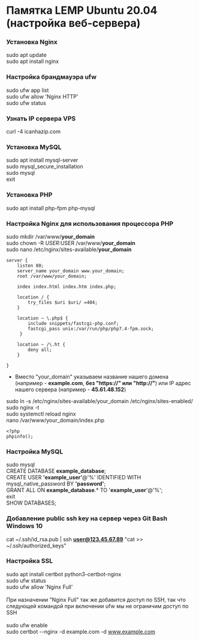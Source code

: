 # Памятка LEMP Ubuntu 20.04 (настройка веб-сервера)

### Установка Nginx
sudo apt update <br/>
sudo apt install nginx

### Настройка брандмауэра ufw
sudo ufw app list <br/>
sudo ufw allow 'Nginx HTTP' <br/>
sudo ufw status

### Узнать IP сервера VPS
curl -4 icanhazip.com

### Установка MySQL
sudo apt install mysql-server <br/>
sudo mysql_secure_installation <br/>
sudo mysql <br/>
exit

### Установка PHP
sudo apt install php-fpm php-mysql

### Настройка Nginx для использования процессора PHP
sudo mkdir /var/www/<b>your_domain</b> <br/>
sudo chown -R $USER:$USER /var/www/<b>your_domain</b> <br/>
sudo nano /etc/nginx/sites-available/<b>your_domain</b> <br/>
```
server {
    listen 80;
    server_name your_domain www.your_domain;
    root /var/www/your_domain;

    index index.html index.htm index.php;

    location / {
        try_files $uri $uri/ =404;
    }

    location ~ \.php$ {
        include snippets/fastcgi-php.conf;
        fastcgi_pass unix:/var/run/php/php7.4-fpm.sock;
     }

    location ~ /\.ht {
        deny all;
    }

}
```

* Вместо "your_domain" указываем название нашего домена (например - <b>example.com</b>, <b>без "https://" или "http://"</b>) или IP адрес нашего сервера (например - <b>45.61.48.152</b>)

sudo ln -s /etc/nginx/sites-available/your_domain /etc/nginx/sites-enabled/ <br/>
sudo nginx -t <br/>
sudo systemctl reload nginx <br/>
nano /var/www/your_domain/index.php <br/>
```
<?php
phpinfo();
```
### Настройка MySQL
sudo mysql <br/>
CREATE DATABASE <b>example_database</b>; <br/>
CREATE USER <b>'example_user'</b>@'%' IDENTIFIED WITH mysql_native_password BY <b>'password'</b>; <br/>
GRANT ALL ON <b>example_database</b>.* TO '<b>example_user</b>'@'%'; <br/>
exit <br/>
SHOW DATABASES; <br/>

### Добавление public ssh key на сервер через Git Bash Windows 10
cat ~/.ssh/id_rsa.pub | ssh <b>user@123.45.67.89</b> "cat >> ~/.ssh/authorized_keys"


### Настройка SSL
sudo apt install certbot python3-certbot-nginx <br/>
sudo ufw status </br>
sudo ufw allow 'Nginx Full' <br/> <br/>
При назначении "Nginx Full" так же добавится доступ по SSH, так что следующей командой при включении ufw мы не ограничим доступ по SSH <br/> <br/>
sudo ufw enable <br/>
sudo certbot --nginx -d example.com -d www.example.com

